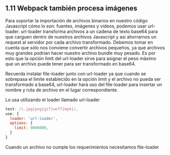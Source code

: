 ## 1.11 Webpack también procesa imágenes

Para soportar la importación de archivos binarios en nuestro código
Javascript cómo lo son: fuentes, imágenes y videos, podemos usar
url-loader. url-loader transforma archivos a un cadena de texto base64
para que carguen dentro de nuestros archivos Javascript y así ahorrarnos
un request al servidor por cada archivo transformado. Debemos tomar en
cuenta que sólo nos conviene convertir archivos pequeños, ya que
archivos muy grandes podrían hacer nuestro archivo bundle muy pesado. Es
por esto que la opción limit del url-loader sirve para asignar el peso
máximo que un archivo puede tener para ser transformado en base64.

Recuerda instalar file-loader junto con url-loader ya que cuando se
sobrepasa el limite establecido en la opción limit y el archivo no pueda
ser transformado a base64, url-loader hará uso del file-loader para
insertar un nombre y ruta de archivo en el lugar correspondiente.

Lo usa utilizando el loader llamado url-loader

``` javascript
test: /\.jpg|png|gif|woff|mp4|/,
use: {
  loader: 'url-loader',
  options: {
    limit: 9000000,
  }
}
```

Cuando un archivo no cumple los requerimientos necesitamos file-loader

